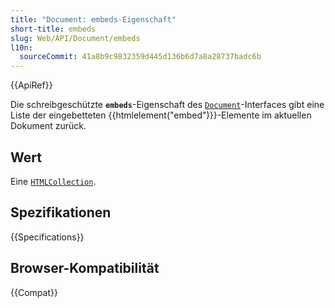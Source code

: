 ```yaml
---
title: "Document: embeds-Eigenschaft"
short-title: embeds
slug: Web/API/Document/embeds
l10n:
  sourceCommit: 41a8b9c9832359d445d136b6d7a8a28737badc6b
---
```


{{ApiRef}}

Die schreibgeschützte **`embeds`**-Eigenschaft des 
[`Document`](/de/docs/Web/API/Document)-Interfaces gibt eine Liste der eingebetteten
{{htmlelement("embed")}}-Elemente im aktuellen Dokument zurück.

## Wert

Eine [`HTMLCollection`](/de/docs/Web/API/HTMLCollection).

## Spezifikationen

{{Specifications}}

## Browser-Kompatibilität

{{Compat}}

